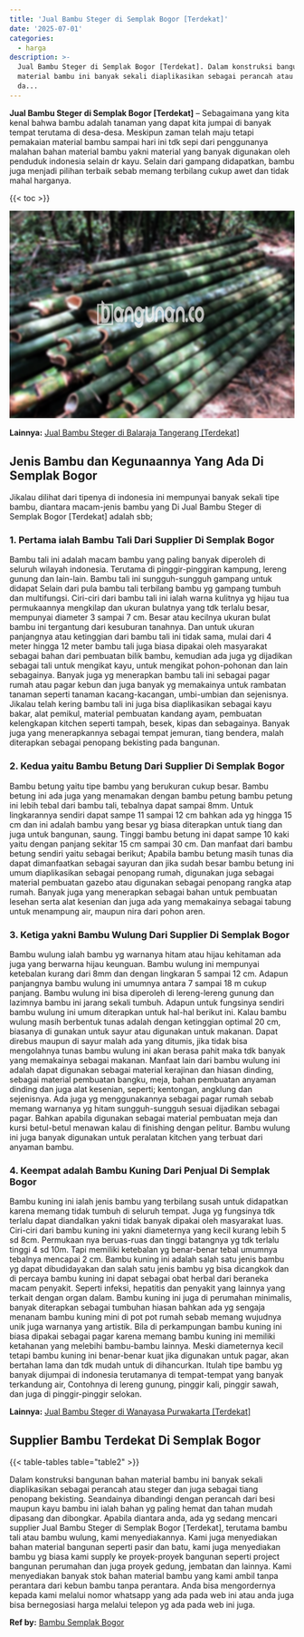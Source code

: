 ```yaml
---
title: 'Jual Bambu Steger di Semplak Bogor [Terdekat]'
date: '2025-07-01'
categories:
  - harga
description: >-
  Jual Bambu Steger di Semplak Bogor [Terdekat]. Dalam konstruksi bangunan bahan
  material bambu ini banyak sekali diaplikasikan sebagai perancah atau steger
  da...
---
```


**Jual Bambu Steger di Semplak Bogor \[Terdekat\]** – Sebagaimana yang kita kenal bahwa bambu adalah tanaman yang dapat kita jumpai di banyak tempat terutama di desa-desa. Meskipun zaman telah maju tetapi pemakaian material bambu sampai hari ini tdk sepi dari penggunanya malahan bahan material bambu yakni material yang banyak digunakan oleh penduduk indonesia selain dr kayu. Selain dari gampang didapatkan, bambu juga menjadi pilihan terbaik sebab memang terbilang cukup awet dan tidak mahal harganya.

{{< toc >}}

![Jual Bambu Steger di Semplak Bogor [Terdekat]](/images/jual-bambu-tali-39.png)

**Lainnya:** [Jual Bambu Steger di Balaraja Tangerang \[Terdekat\]](https://bambu.bangunan.co/jual-bambu-steger-di-balaraja-tangerang-terdekat/)

## Jenis Bambu dan Kegunaannya Yang Ada Di Semplak Bogor

Jikalau dilihat dari tipenya di indonesia ini mempunyai banyak sekali tipe bambu, diantara macam-jenis bambu yang Di Jual Bambu Steger di Semplak Bogor \[Terdekat\] adalah sbb;

### 1\. Pertama ialah Bambu Tali Dari Supplier Di Semplak Bogor

Bambu tali ini adalah macam bambu yang paling banyak diperoleh di seluruh wilayah indonesia. Terutama di pinggir-pinggiran kampung, lereng gunung dan lain-lain. Bambu tali ini sungguh-sungguh gampang untuk didapat Selain dari pula bambu tali terbilang bambu yg gampang tumbuh dan multifungsi. Ciri-ciri dari bambu tali ini ialah warna kulitnya yg hijau tua permukaannya mengkilap dan ukuran bulatnya yang tdk terlalu besar, mempunyai diameter 3 sampai 7 cm. Besar atau kecilnya ukuran bulat bambu ini tergantung dari kesuburan tanahnya. Dan untuk ukuran panjangnya atau ketinggian dari bambu tali ini tidak sama, mulai dari 4 meter hingga 12 meter bambu tali juga biasa dipakai oleh masyarakat sebagai bahan dari pembuatan bilik bambu, kemudian ada juga yg dijadikan sebagai tali untuk mengikat kayu, untuk mengikat pohon-pohonan dan lain sebagainya. Banyak juga yg menerapkan bambu tali ini sebagai pagar rumah atau pagar kebun dan juga banyak yg memakainya untuk rambatan tanaman seperti tanaman kacang-kacangan, umbi-umbian dan sejenisnya. Jikalau telah kering bambu tali ini juga bisa diaplikasikan sebagai kayu bakar, alat pemikul, material pembuatan kandang ayam, pembuatan kelengkapan kitchen seperti tampah, besek, kipas dan sebagainya. Banyak juga yang menerapkannya sebagai tempat jemuran, tiang bendera, malah diterapkan sebagai penopang bekisting pada bangunan.

### 2\. Kedua yaitu Bambu Betung Dari Supplier Di Semplak Bogor

Bambu betung yaitu tipe bambu yang berukuran cukup besar. Bambu betung ini ada juga yang menamakan dengan bambu petung bambu petung ini lebih tebal dari bambu tali, tebalnya dapat sampai 8mm. Untuk lingkarannya sendiri dapat sampe 11 sampai 12 cm bahkan ada yg hingga 15 cm dan ini adalah bambu yang besar yg biasa diterapkan untuk tiang dan juga untuk bangunan, saung. Tinggi bambu betung ini dapat sampe 10 kaki yaitu dengan panjang sekitar 15 cm sampai 30 cm. Dan manfaat dari bambu betung sendiri yaitu sebagai berikut; Apabila bambu betung masih tunas dia dapat dimanfaatkan sebagai sayuran dan jika sudah besar bambu betung ini umum diaplikasikan sebagai penopang rumah, digunakan juga sebagai material pembuatan gazebo atau digunakan sebagai penopang rangka atap rumah. Banyak juga yang menerapkan sebagai bahan untuk pembuatan lesehan serta alat kesenian dan juga ada yang memakainya sebagai tabung untuk menampung air, maupun nira dari pohon aren.

### 3\. Ketiga yakni Bambu Wulung Dari Supplier Di Semplak Bogor

Bambu wulung ialah bambu yg warnanya hitam atau hijau kehitaman ada juga yang berwarna hijau keunguan. Bambu wulung ini mempunyai ketebalan kurang dari 8mm dan dengan lingkaran 5 sampai 12 cm. Adapun panjangnya bambu wulung ini umumnya antara 7 sampai 18 m cukup panjang. Bambu wulung ini bisa diperoleh di lereng-lereng gunung dan lazimnya bambu ini jarang sekali tumbuh. Adapun untuk fungsinya sendiri bambu wulung ini umum diterapkan untuk hal-hal berikut ini. Kalau bambu wulung masih berbentuk tunas adalah dengan ketinggian optimal 20 cm, biasanya di gunakan untuk sayur atau digunakan untuk makanan. Dapat direbus maupun di sayur malah ada yang ditumis, jika tidak bisa mengolahnya tunas bambu wulung ini akan berasa pahit maka tdk banyak yang memakainya sebagai makanan. Manfaat lain dari bambu wulung ini adalah dapat digunakan sebagai material kerajinan dan hiasan dinding, sebagai material pembuatan bangku, meja, bahan pembuatan anyaman dinding dan juga alat kesenian, seperti; kentongan, angklung dan sejenisnya. Ada juga yg menggunakannya sebagai pagar rumah sebab memang warnanya yg hitam sungguh-sungguh sesuai dijadikan sebagai pagar. Bahkan apabila digunakan sebagai material pembuatan meja dan kursi betul-betul menawan kalau di finishing dengan pelitur. Bambu wulung ini juga banyak digunakan untuk peralatan kitchen yang terbuat dari anyaman bambu.

### 4\. Keempat adalah Bambu Kuning Dari Penjual Di Semplak Bogor

Bambu kuning ini ialah jenis bambu yang terbilang susah untuk didapatkan karena memang tidak tumbuh di seluruh tempat. Juga yg fungsinya tdk terlalu dapat diandalkan yakni tidak banyak dipakai oleh masyarakat luas. Ciri-ciri dari bambu kuning ini yakni diameternya yang kecil kurang lebih 5 sd 8cm. Permukaan nya beruas-ruas dan tinggi batangnya yg tdk terlalu tinggi 4 sd 10m. Tapi memiliki ketebalan yg benar-benar tebal umumnya tebalnya mencapai 2 cm. Bambu kuning ini adalah salah satu jenis bambu yg dapat dibudidayakan dan salah satu jenis bambu yg bisa dicangkok dan di percaya bambu kuning ini dapat sebagai obat herbal dari beraneka macam penyakit. Seperti infeksi, hepatitis dan penyakit yang lainnya yang terkait dengan organ dalam. Bambu kuning ini juga di perumahan minimalis, banyak diterapkan sebagai tumbuhan hiasan bahkan ada yg sengaja menanam bambu kuning mini di pot pot rumah sebab memang wujudnya unik juga warnanya yang artistik. Bila di perkampungan bambu kuning ini biasa dipakai sebagai pagar karena memang bambu kuning ini memiliki ketahanan yang melebihi bambu-bambu lainnya. Meski diameternya kecil tetapi bambu kuning ini benar-benar kuat jika digunakan untuk pagar, akan bertahan lama dan tdk mudah untuk di dihancurkan. Itulah tipe bambu yg banyak dijumpai di indonesia terutamanya di tempat-tempat yang banyak terkandung air, Contohnya di lereng gunung, pinggir kali, pinggir sawah, dan juga di pinggir-pinggir selokan.

**Lainnya:** [Jual Bambu Steger di Wanayasa Purwakarta \[Terdekat\]](https://bambu.bangunan.co/jual-bambu-steger-di-wanayasa-purwakarta-terdekat/)

## Supplier Bambu Terdekat Di Semplak Bogor

{{< table-tables table="table2" >}}

Dalam konstruksi bangunan bahan material bambu ini banyak sekali diaplikasikan sebagai perancah atau steger dan juga sebagai tiang penopang bekisting. Seandainya dibandingi dengan perancah dari besi maupun kayu bambu ini ialah bahan yg paling hemat dan tahan mudah dipasang dan dibongkar. Apabila diantara anda, ada yg sedang mencari supplier Jual Bambu Steger di Semplak Bogor \[Terdekat\], terutama bambu tali atau bambu wulung, kami menyediakannya. Kami juga menyediakan bahan material bangunan seperti pasir dan batu, kami juga menyediakan bambu yg biasa kami supply ke proyek-proyek bangunan seperti project bangunan perumahan dan juga proyek gedung, jembatan dan lainnya. Kami menyediakan banyak stok bahan material bambu yang kami ambil tanpa perantara dari kebun bambu tanpa perantara. Anda bisa mengordernya kepada kami melalui nomor whatsapp yang ada pada web ini atau anda juga bisa bernegosiasi harga melalui telepon yg ada pada web ini juga.

**Ref by:** [Bambu Semplak Bogor](https://id.wikipedia.org/wiki/Bambu)
